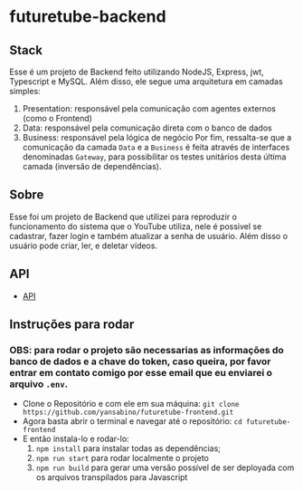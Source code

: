 # futuretube-backend

## Stack
Esse é um projeto de Backend feito utilizando NodeJS, Express, jwt, Typescript e MySQL. Além disso, ele segue uma arquitetura em camadas simples:
1. Presentation: responsável pela comunicação com agentes externos (como o Frontend)
1. Data: responsável pela comunicação direta com o banco de dados
1. Business: responsável pela lógica de negócio
Por fim, ressalta-se que a comunicação da camada `Data` e a `Business` é feita através de interfaces denominadas `Gateway`, para possibilitar os testes unitários desta última camada (inversão de dependências).

## Sobre
Esse foi um projeto de Backend que utilizei para reproduzir o funcionamento do sistema que o YouTube utiliza, nele é possivel se cadastrar, fazer login e também atualizar a senha de usuário. Além disso o usuário pode criar, ler, e deletar vídeos.

## API

- [API](https://documenter.getpostman.com/view/10236954/SzezdXbz?version=latest)

## Instruções para rodar
### OBS: para rodar o projeto são necessarias as informações do banco de dados e a chave do token, caso queira, por favor entrar em contato comigo por esse email que eu enviarei o arquivo `.env`.
- Clone o Repositório e com ele em sua máquina: `git clone https://github.com/yansabino/futuretube-frontend.git`
- Agora basta abrir o terminal e navegar até o repositório: `cd futuretube-frontend`
- E então instala-lo e rodar-lo:
    1. `npm install` para instalar todas as dependências;
    1. `npm run start` para rodar localmente o projeto
    1. `npm run build` para gerar uma versão possível de ser deployada com os arquivos transpilados para Javascript

